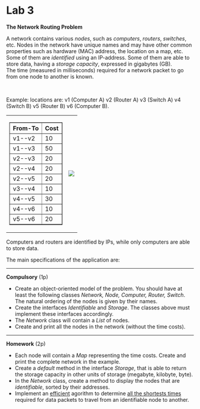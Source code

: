 <html>
<head> 
  
</head>
<body>
<a name="laborator3"></a>

<h1> Lab 3</h1>
<p>
<b>The Network Routing Problem</b><br>

A network contains various <i>nodes</i>, such as <i>computers</i>, <i>routers</i>, <i>switches</i>, etc.
Nodes in the network have unique names and may have other common properties such as hardware (MAC) address, the location on a map, etc. <br/>
Some of them are <i>identified</i> using an IP-address. Some of them are able to store data, having a <i>storage capacity</i>, expressed in gigabytes (GB). <br/>
The time (measured in milliseconds) required for a network packet to go from one node to another is known.

<br/>
<p>
Example: locations are: v1 (Computer A)  v2 (Router A) v3 (Switch A) v4 (Switch B) v5 (Router B) v6 (Computer B).
<table border="0">
<tr><td>
<table border="1">
<tr>
<th>From-To </th> <th> Cost </th>
<tr><td> v1--v2 </td> <td> 10 </td>
<tr><td> v1--v3 </td> <td> 50 </td>
<tr><td> v2--v3 </td> <td> 20 </td>
<tr><td> v2--v4 </td> <td> 20 </td>
<tr><td> v2--v5 </td> <td> 20 </td>
<tr><td> v3--v4 </td> <td> 10 </td>
<tr><td> v4--v5 </td> <td> 30 </td>
<tr><td> v4--v6 </td> <td> 10 </td>
<tr><td> v5--v6 </td> <td> 20 </td>
</table>
</td>
<td>
<image src="network.png"/>
</td>
</tr>
</table>
Computers and routers are identified by IPs, while only computers are able to store data.
  
<p>
The main specifications of the application are:
<hr>
<p><b>Compulsory</b> (1p)
<ul>
<li>Create an object-oriented model of the problem. You should have at least the following classes <i>Network, Node, Computer, Router, Switch</i>. 
The natural ordering of the nodes is given by their names.
<li>Create the interfaces <i>Identifiable</i> and <i>Storage</i>. The classes above must implement these interfaces accordingly.
<li>The <i>Network</i> class will contain a <i>List</i> of nodes. 
<li>Create and print all the nodes in the network (without the time costs).
</pre>
</ul>

<hr>
<p><b>Homework</b> (2p)
<br/>
<ul>
<li> Each node will contain a <i>Map</i> representing the time costs. Create and print the complete network in the example.
<li> Create a <i>default</i> method in the interface <i>Storage</i>, that is able to return the storage capacity in other units of storage (megabyte, kilobyte, byte).
<li> In the <i>Network</i> class, create a method to display the nodes that are <i>identifiable</i>, sorted by their addresses. 
<!-- <li> Create the class <i>NetworkInfo</i>. An instance of this class will contain a net and the preferences regarding the visiting order. -->
<li> Implement an <u>efficient</u> agorithm to determine <u>all the shortests times</u> required for data packets to travel from an identifiable node to another.
</ul>

</body>
</html>
